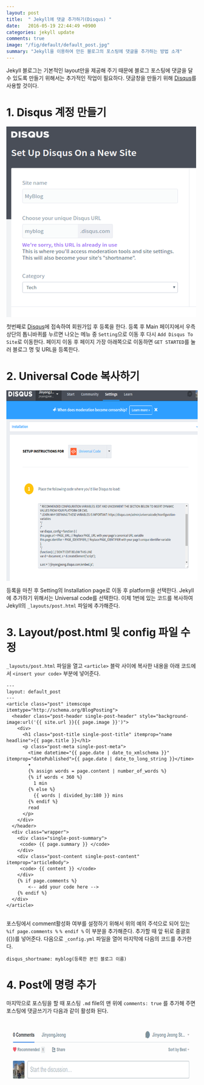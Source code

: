 ```yaml
---
layout: post
title:  " Jekyll에 댓글 추가하기(Disqus) "
date:   2016-05-19 22:44:49 +0900
categories: jekyll update
comments: true
image: "/fig/default/default_post.jpg"
summary: "Jekyll을 이용하여 만든 블로그의 포스팅에 댓글을 추가하는 방법 소개"
---
```


Jekyll 블로그는 기본적인 layout만을 제공해 주기 때문에 블로그 포스팅에 댓글을 달 수 있도록 만들기 위해서는 추가적인 작업이 필요하다. 댓글창을 만들기 위해 [Disqus](https://disqus.com/)를 사용할 것이다. 

# 1. Disqus 계정 만들기
<img align="middle" src="/fig/post/add_comment_to_post/fig1.png" width="500" height="500px">

첫번째로 [Disqus](https://disqus.com/)에 접속하여 회원가입 후 등록을 한다. 등록 후 Main 페이지에서 우측 상단의 톱니바퀴를 누르면 나오는 메뉴 중 `Setting`으로 이동 후 다시 `Add Disqus To Site`로 이동한다. 페이지 이동 후 페이지 가장 아래쪽으로 이동하면 `GET STARTED`를 눌러 블로그 명 및 URL을 등록한다. 


# 2. Universal Code 복사하기
<img align="middle" src="/fig/post/add_comment_to_post/fig2.png" width="800" height="500px">


등록을 마친 후 Setting의 Installation page로 이동 후 platform을 선택한다. Jekyll에 추가하기 위해서는 Universal code를 선택한다. 이제 1번에 있는 코드를 복사하여 Jekyll의 `_layouts/post.html` 파일에 추가해준다. 


# 3. Layout/post.html 및 config 파일 수정


`_layouts/post.html` 파일을 열고 `<article>` 블락 사이에 복사한 내용을 아래 코드에서 `<insert your code>` 부분에 넣어준다. 

```
---
layout: default_post
---
<article class="post" itemscope itemtype="http://schema.org/BlogPosting">
  <header class="post-header single-post-header" style="background-image:url('{{ site.url }}{{ page.image }}')">
    <div>
      <h1 class="post-title single-post-title" itemprop="name headline">{{ page.title }}</h1>
      <p class="post-meta single-post-meta">
        <time datetime="{{ page.date | date_to_xmlschema }}" itemprop="datePublished">{{ page.date | date_to_long_string }}</time>
        •
        {% assign words = page.content | number_of_words %}
        {% if words < 360 %}
          1 min
        {% else %}
          {{ words | divided_by:180 }} mins
        {% endif %}
        read
      </p>
    </div>
  </header>
  <div class="wrapper">
    <div class="single-post-summary">
     <code> {{ page.summary }} </code>
    </div>
    <div class="post-content single-post-content" itemprop="articleBody">
     <code> {{ content }} </code>
    </div>
    {% if page.comments %}
        <-- add your code here -->
    {% endif %}
  </div>
</article>


```


포스팅에서 comment활성화 여부를 설정하기 위해서 위의 예의 주석으로 되어 있는 `%if page.comments %` `% endif %` 이 부분을 추가해준다. 추가할 때 앞 뒤로 중괄호({})를 넣어준다. 다음으로 `_config.yml` 파일을 열어 마지막에 다음의 코드를 추가한다. 

```
disqus_shortname: myblog(등록한 본인 블로그 이름)
```

# 4. Post에 명령 추가

마지막으로 포스팅을 할 때 포스팅 `.md` file의 맨 위에 `comments: true` 를 추가해 주면 포스팅에 댓글쓰기가 다음과 같이 활성화 된다. 

<img align="middle" src="/fig/post/add_comment_to_post/fig3.png" width="800" height="200px">



